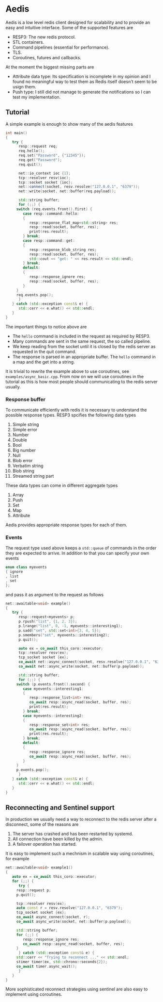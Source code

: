 # Aedis

Aedis is a low level redis client designed for scalability and to
provide an easy and intuitive interface. Some of the supported
features are

* RESP3: The new redis protocol.
* STL containers.
* Command pipelines (essential for performance).
* TLS.
* Coroutines, futures and callbacks.

At the moment the biggest missing parts are

* Attribute data type: Its specification is incomplete in my opinion
  and I found no meaningful way to test them as Redis itself doesn't
  seem to be usign them.
* Push type: I still did not manage to generate the notifications so I
  can test my implementation.

## Tutorial

A simple example is enough to show many of the aedis features 

```cpp
int main()
{
   try {
      resp::request req;
      req.hello();
      req.set("Password", {"12345"});
      req.get("Password");
      req.quit();

      net::io_context ioc {1};
      tcp::resolver resv(ioc);
      tcp::socket socket {ioc};
      net::connect(socket, resv.resolve("127.0.0.1", "6379"));
      net::write(socket, net::buffer(req.payload));

      std::string buffer;
      for (;;) {
	 switch (req.events.front().first) {
	    case resp::command::hello:
	    {
	       resp::response_flat_map<std::string> res;
	       resp::read(socket, buffer, res);
	       print(res.result);
	    } break;
	    case resp::command::get:
	    {
	       resp::response_blob_string res;
	       resp::read(socket, buffer, res);
	       std::cout << "get: " << res.result << std::endl;
	    } break;
	    default:
	    {
	       resp::response_ignore res;
	       resp::read(socket, buffer, res);
	    }
	 }
	 req.events.pop();
      }
   } catch (std::exception const& e) {
      std::cerr << e.what() << std::endl;
   }
}
```

The important things to notice above are

* The `hello` command is included in the request as required by RESP3.
* Many commands are sent in the same request, the so called pipeline.
* We keep reading from the socket until it is closed by the redis
  server as requested in the quit command.
* The response is parsed in an appropriate buffer. The `hello` command in a map and
  the get into a string.

It is trivial to rewrite the example above to use coroutines, see
`examples/async_basic.cpp`. From now on we will use coroutines in the
tutorial as this is how most people should communicating to the redis
server usually.

### Response buffer

To communicate efficiently with redis it is necessary to understand
the possible response types. RESP3 spcifies the following data types

1. Simple string
1. Simple error
1. Number
1. Double
1. Bool
1. Big number
1. Null
1. Blob error
1. Verbatim string
1. Blob string
1. Streamed string part

These data types can come in different aggregate types

1. Array
1. Push
1. Set
1. Map
1. Attribute

Aedis provides appropriate response types for each of them.

### Events

The request type used above keeps a `std::queue` of commands in the
order they are expected to arrive. In addition to that you can
specify your own events

```cpp
enum class myevents
{ ignore
, list
, set
};
```
and pass it as argument to the request as follows

```cpp
net::awaitable<void> example()
{
   try {
      resp::request<myevents> p;
      p.rpush("list", {1, 2, 3});
      p.lrange("list", 0, -1, myevents::interesting1);
      p.sadd("set", std::set<int>{3, 4, 5});
      p.smembers("set", myevents::interesting2);
      p.quit();

      auto ex = co_await this_coro::executor;
      tcp::resolver resv(ex);
      tcp_socket socket {ex};
      co_await net::async_connect(socket, resv.resolve("127.0.0.1", "6379"));
      co_await net::async_write(socket, net::buffer(p.payload));

      std::string buffer;
      for (;;) {
	 switch (p.events.front().second) {
	    case myevents::interesting1:
	    {
	       resp::response_list<int> res;
	       co_await resp::async_read(socket, buffer, res);
	       print(res.result);
	    } break;
	    case myevents::interesting2:
	    {
	       resp::response_set<int> res;
	       co_await resp::async_read(socket, buffer, res);
	       print(res.result);
	    } break;
	    default:
	    {
	       resp::response_ignore res;
	       co_await resp::async_read(socket, buffer, res);
	    }
	 }
	 p.events.pop();
      }
   } catch (std::exception const& e) {
      std::cerr << e.what() << std::endl;
   }
}
```

## Reconnecting and Sentinel support

In production we usually need a way to reconnect to the redis server
after a disconnect, some of the reasons are

1. The server has crashed and has been restarted by systemd.
1. All connection have been killed by the admin.
1. A failover operation has started.

It is easy to implement such a mechnism in scalable way using
coroutines, for example

```cpp
net::awaitable<void> example1()
{
   auto ex = co_await this_coro::executor;
   for (;;) {
      try {
	 resp::request p;
	 p.quit();

	 tcp::resolver resv(ex);
	 auto const r = resv.resolve("127.0.0.1", "6379");
	 tcp_socket socket {ex};
	 co_await async_connect(socket, r);
	 co_await async_write(socket, net::buffer(p.payload));

	 std::string buffer;
	 for (;;) {
	    resp::response_ignore res;
	    co_await resp::async_read(socket, buffer, res);
	 }
      } catch (std::exception const& e) {
	 std::cerr << "Trying to reconnect ..." << std::endl;
	 stimer timer(ex, std::chrono::seconds{2});
	 co_await timer.async_wait();
      }
   }
}
```

More sophisticated reconnect strategies using sentinel are also easy
to implement using coroutines.

